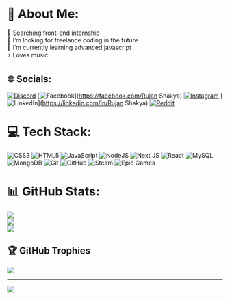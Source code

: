 # 💫 About Me:
🔭 Searching front-end internship<br>🤝 I’m looking for freelance coding in the future <br>🌱 I’m currently learning advanced javascript<br>⚡ Loves music


## 🌐 Socials:
[![Discord](https://img.shields.io/badge/Discord-%237289DA.svg?logo=discord&logoColor=white)](https://discord.gg/https://discord.gg/5hQ7zP2Y) [![Facebook](https://img.shields.io/badge/Facebook-%231877F2.svg?logo=Facebook&logoColor=white)](https://facebook.com/Rujan Shakya) [![Instagram](https://img.shields.io/badge/Instagram-%23E4405F.svg?logo=Instagram&logoColor=white)](https://instagram.com/shakya.ruzan) [![LinkedIn](https://img.shields.io/badge/LinkedIn-%230077B5.svg?logo=linkedin&logoColor=white)](https://linkedin.com/in/Rujan Shakya) [![Reddit](https://img.shields.io/badge/Reddit-%23FF4500.svg?logo=Reddit&logoColor=white)](https://reddit.com/user/ScarletManiac_0127) 

# 💻 Tech Stack:
![CSS3](https://img.shields.io/badge/css3-%231572B6.svg?style=for-the-badge&logo=css3&logoColor=white) ![HTML5](https://img.shields.io/badge/html5-%23E34F26.svg?style=for-the-badge&logo=html5&logoColor=white) ![JavaScript](https://img.shields.io/badge/javascript-%23323330.svg?style=for-the-badge&logo=javascript&logoColor=%23F7DF1E) ![NodeJS](https://img.shields.io/badge/node.js-6DA55F?style=for-the-badge&logo=node.js&logoColor=white) ![Next JS](https://img.shields.io/badge/Next-black?style=for-the-badge&logo=next.js&logoColor=white) ![React](https://img.shields.io/badge/react-%2320232a.svg?style=for-the-badge&logo=react&logoColor=%2361DAFB) ![MySQL](https://img.shields.io/badge/mysql-4479A1.svg?style=for-the-badge&logo=mysql&logoColor=white) ![MongoDB](https://img.shields.io/badge/MongoDB-%234ea94b.svg?style=for-the-badge&logo=mongodb&logoColor=white) ![Git](https://img.shields.io/badge/git-%23F05033.svg?style=for-the-badge&logo=git&logoColor=white) ![GitHub](https://img.shields.io/badge/github-%23121011.svg?style=for-the-badge&logo=github&logoColor=white) ![Steam](https://img.shields.io/badge/steam-%23000000.svg?style=for-the-badge&logo=steam&logoColor=white) ![Epic Games](https://img.shields.io/badge/epicgames-%23313131.svg?style=for-the-badge&logo=epicgames&logoColor=white)
# 📊 GitHub Stats:
![](https://github-readme-stats.vercel.app/api?username=ShakyaRujan-0127&theme=dark&hide_border=true&include_all_commits=true&count_private=true)<br/>
![](https://nirzak-streak-stats.vercel.app/?user=ShakyaRujan-0127&theme=dark&hide_border=true)<br/>
![](https://github-readme-stats.vercel.app/api/top-langs/?username=ShakyaRujan-0127&theme=dark&hide_border=true&include_all_commits=true&count_private=true&layout=compact)

## 🏆 GitHub Trophies
![](https://github-profile-trophy.vercel.app/?username=ShakyaRujan-0127&theme=tokyonight&no-frame=false&no-bg=true&margin-w=4)

---
[![](https://visitcount.itsvg.in/api?id=ShakyaRujan-0127&icon=0&color=0)](https://visitcount.itsvg.in)

<!-- Proudly created with GPRM ( https://gprm.itsvg.in ) -->
